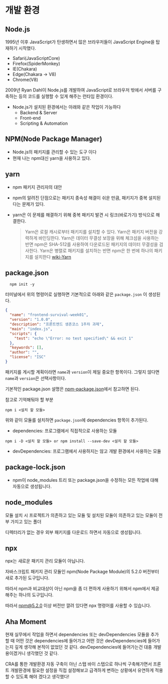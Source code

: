 # 개발 환경

## Node.js

1995년 이후 JavaScript가 탄생하면서 많은 브라우저들이 JavaScript Engine을 탑재하기 시작했다.

- Safari(JavaScriptCore)
- Firefox(SpiderMonkey)
- IE(Chakara)
- Edge(Chakara -> V8)
- Chrome(V8)

2009년 Ryan Dahl이 Node.js를 개발하여 JavaScript로
브라우저 밖에서 서버를 구축하는 등의 코드를 실행할 수 있게 해주는 런타임 환경이다.

- Node.js가 설치된 환경에서는 아래와 같은 작업이 가능하다
  - Backend & Server
  - Front-end
  - Scripting & Automation

## NPM(Node Package Manager)

- Node.js의 패키지를 관리할 수 있는 도구 이다
- 현재 나는 npm대신 yarn을 사용하고 있다.

## yarn

- npm 패키지 관리자의 대안
- npm의 알려진 단점으로는 패키지 종속성 해결이 쉬운 만큼, 패키지가 중복 설치된다는 문제가 있다.
- yarn은 이 문제를 해결하기 위해 중복 패키지 발견 시 링크(바로가기) 방식으로 해결한다.

  > Yarn은 로컬 캐시로부터 패키지를 설치할 수 있다.
  > Yarn은 패키지 버전을 강력하게 바인딩한다.
  > Yarn은 데이터 무결성 보장을 위해 체크섬을 사용하는 반면 npm은 SHA-512를 사용하여 다운로드된 패키지의 데이터 무결성을 검사한다.
  > Yarn은 병렬로 패키지를 설치하는 반면 npm은 한 번에 하나의 패키지를 설치한다
  [wiki-Yarn](https://ko.wikipedia.org/wiki/Yarn_(%ED%8C%A8%ED%82%A4%EC%A7%80_%EA%B4%80%EB%A6%AC%EC%9E%90))

## package.json

```shell
  npm init -y
```

터미널에서 위의 명령어로 실행하면 기본적으로 아래와 같은 `package.json` 이 생성된다.

```json
{
  "name": "frontend-survival-week01",
  "version": "1.0.0",
  "description": "프론트엔드 생존코스 1주차 과제",
  "main": "index.js",
  "scripts": {
    "test": "echo \"Error: no test specified\" && exit 1"
  },
  "keywords": [],
  "author": "",
  "license": "ISC"
}
```

패키지를 게시할 계획이라면 `name`과 `version`이 제일 중요한 항목이다.
그렇지 않다면 `name`과 `version`은 선택사항이다.

기본적인 package.json 설명은 [npm-package.json](https://docs.npmjs.com/cli/v7/configuring-npm/package-json#name)에서 참고하면 된다.

참고로 기억해둬야 할 부분

```shell
npm i <설치 할 모듈>
```

위와 같이 모듈를 설치하면 `package.json`에 dependencies 항목이 추가된다.

- dependencies: 프로그램에서 직접적으로 사용하는 모듈

```shell
npm i -D <설치 할 모듈> or npm install --save-dev <설치 할 모듈>
```

- devDependencies: 프로그램에서 사용하지는 않고 개발 환경에서 사용하는 모듈

## package-lock.json

- npm이 node_modules 트리 또는 package.json을 수정하는 모든 작업에 대해 자동으로 생성됩니다.

## node_modules

모듈 설치 시 프로젝트가 의존하고 있는 모듈 및 설치된 모듈이 의존하고 있는 모듈이 전부 가지고 있는 폴더

디렉터리가 없는 경우 외부 패키지를 다운로드 하면서 자동으로 생성됩니다.

## npx

npx는 새로운 패키지 관리 모듈이 아닙니다.

자바스크립트 패키지 관리 모듈인 npm(Node Package Module)의 5.2.0 버전부터 새로 추가된 도구입니다.

따라서 npm과 비교대상이 아닌 npm을 좀 더 편하게 사용하기 위해서 npm에서 제공해주는 하나의 도구입니다.

따라서 npm@5.2.0 이상 버전만 깔려 있다면 npx 명령어를 사용할 수 있습니다.

## Aha Moment

현재 실무에서 작업을 하면서 dependencies 또는 devDependencies 모듈을 추가 할 때
어떤 것은 dependencies에 들어가고
어떤 것은 devDependencies에 들어가는지 깊게 생각해 본적이 없었던 것 같다.
devDependencies에 들어가는건 대충 개발용이겠거니 생각했던 것 같다.

CRA를 통한 개발환경 자동 구축이 아닌 스탭 바이 스탭으로 하나씩 구축해가면서
프론트 개발환경에 필요한 설정을 직접 설정해보고 급격하게 변하는 상황에서
유연하게 적용 할 수 있도록 해야 겠다고 생각했다!
